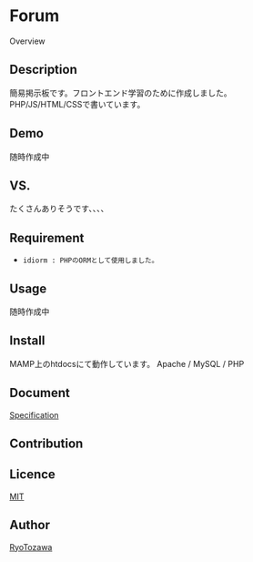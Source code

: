 # Forum  


Overview

## Description
簡易掲示板です。フロントエンド学習のために作成しました。
PHP/JS/HTML/CSSで書いています。
## Demo
随時作成中
## VS. 
たくさんありそうです、、、、
## Requirement
- `idiorm : PHPのORMとして使用しました。`
## Usage
随時作成中
## Install
MAMP上のhtdocsにて動作しています。
Apache / MySQL / PHP

## Document
[Specification](document/仕様書.md)
## Contribution

## Licence

[MIT](https://github.com/tcnksm/tool/blob/master/LICENCE)

## Author

[RyoTozawa](https://github.com/RyoTozawa)
